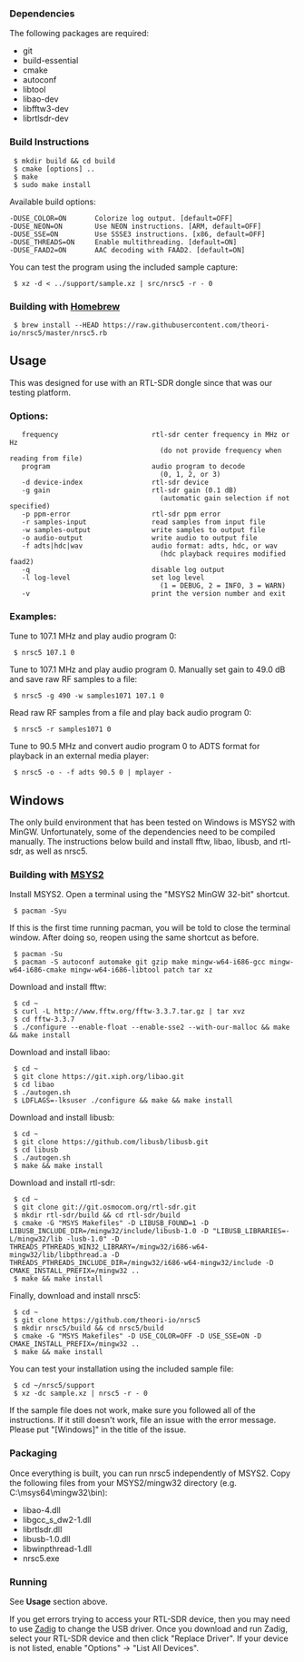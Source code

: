 ### Dependencies

The following packages are required:

 * git
 * build-essential
 * cmake
 * autoconf
 * libtool
 * libao-dev
 * libfftw3-dev
 * librtlsdr-dev

### Build Instructions

     $ mkdir build && cd build
     $ cmake [options] ..
     $ make
     $ sudo make install

Available build options:

    -DUSE_COLOR=ON       Colorize log output. [default=OFF]
    -DUSE_NEON=ON        Use NEON instructions. [ARM, default=OFF]
    -DUSE_SSE=ON         Use SSSE3 instructions. [x86, default=OFF]
    -DUSE_THREADS=ON     Enable multithreading. [default=ON]
    -DUSE_FAAD2=ON       AAC decoding with FAAD2. [default=ON]

You can test the program using the included sample capture:

     $ xz -d < ../support/sample.xz | src/nrsc5 -r - 0

### Building with [Homebrew](https://brew.sh)

     $ brew install --HEAD https://raw.githubusercontent.com/theori-io/nrsc5/master/nrsc5.rb

## Usage

This was designed for use with an RTL-SDR dongle since that was our testing platform.

### Options:

       frequency                       rtl-sdr center frequency in MHz or Hz
                                         (do not provide frequency when reading from file)
       program                         audio program to decode
                                         (0, 1, 2, or 3)
       -d device-index                 rtl-sdr device
       -g gain                         rtl-sdr gain (0.1 dB)
                                         (automatic gain selection if not specified)
       -p ppm-error                    rtl-sdr ppm error
       -r samples-input                read samples from input file
       -w samples-output               write samples to output file
       -o audio-output                 write audio to output file
       -f adts|hdc|wav                 audio format: adts, hdc, or wav
                                         (hdc playback requires modified faad2)
       -q                              disable log output
       -l log-level                    set log level
                                         (1 = DEBUG, 2 = INFO, 3 = WARN)
       -v                              print the version number and exit

### Examples:

Tune to 107.1 MHz and play audio program 0:

     $ nrsc5 107.1 0

Tune to 107.1 MHz and play audio program 0. Manually set gain to 49.0 dB and save raw RF samples to a file:

     $ nrsc5 -g 490 -w samples1071 107.1 0

Read raw RF samples from a file and play back audio program 0:

     $ nrsc5 -r samples1071 0

Tune to 90.5 MHz and convert audio program 0 to ADTS format for playback in an external media player:

     $ nrsc5 -o - -f adts 90.5 0 | mplayer -

## Windows

The only build environment that has been tested on Windows is MSYS2 with MinGW. Unfortunately, some of the dependencies need to be compiled manually. The instructions below build and install fftw, libao, libusb, and rtl-sdr, as well as nrsc5. 

### Building with [MSYS2](http://www.msys2.org)

Install MSYS2. Open a terminal using the "MSYS2 MinGW 32-bit" shortcut.

     $ pacman -Syu

If this is the first time running pacman, you will be told to close the terminal window. After doing so, reopen using the same shortcut as before.

     $ pacman -Su
     $ pacman -S autoconf automake git gzip make mingw-w64-i686-gcc mingw-w64-i686-cmake mingw-w64-i686-libtool patch tar xz

Download and install fftw:

     $ cd ~
     $ curl -L http://www.fftw.org/fftw-3.3.7.tar.gz | tar xvz
     $ cd fftw-3.3.7
     $ ./configure --enable-float --enable-sse2 --with-our-malloc && make && make install

Download and install libao:

     $ cd ~
     $ git clone https://git.xiph.org/libao.git
     $ cd libao
     $ ./autogen.sh
     $ LDFLAGS=-lksuser ./configure && make && make install

Download and install libusb:

     $ cd ~
     $ git clone https://github.com/libusb/libusb.git
     $ cd libusb
     $ ./autogen.sh
     $ make && make install

Download and install rtl-sdr:

     $ cd ~
     $ git clone git://git.osmocom.org/rtl-sdr.git
     $ mkdir rtl-sdr/build && cd rtl-sdr/build
     $ cmake -G "MSYS Makefiles" -D LIBUSB_FOUND=1 -D LIBUSB_INCLUDE_DIR=/mingw32/include/libusb-1.0 -D "LIBUSB_LIBRARIES=-L/mingw32/lib -lusb-1.0" -D THREADS_PTHREADS_WIN32_LIBRARY=/mingw32/i686-w64-mingw32/lib/libpthread.a -D THREADS_PTHREADS_INCLUDE_DIR=/mingw32/i686-w64-mingw32/include -D CMAKE_INSTALL_PREFIX=/mingw32 ..
     $ make && make install

Finally, download and install nrsc5:

     $ cd ~
     $ git clone https://github.com/theori-io/nrsc5
     $ mkdir nrsc5/build && cd nrsc5/build
     $ cmake -G "MSYS Makefiles" -D USE_COLOR=OFF -D USE_SSE=ON -D CMAKE_INSTALL_PREFIX=/mingw32 ..
     $ make && make install

You can test your installation using the included sample file:

     $ cd ~/nrsc5/support
     $ xz -dc sample.xz | nrsc5 -r - 0

If the sample file does not work, make sure you followed all of the instructions. If it still doesn't work, file an issue with the error message. Please put "[Windows]" in the title of the issue.

### Packaging

Once everything is built, you can run nrsc5 independently of MSYS2. Copy the following files from your MSYS2/mingw32 directory (e.g. C:\msys64\mingw32\bin):

 * libao-4.dll
 * libgcc\_s\_dw2-1.dll
 * librtlsdr.dll
 * libusb-1.0.dll
 * libwinpthread-1.dll
 * nrsc5.exe

### Running

See **Usage** section above.

If you get errors trying to access your RTL-SDR device, then you may need to use [Zadig](http://zadig.akeo.ie/) to change the USB driver. Once you download and run Zadig, select your RTL-SDR device and then click "Replace Driver". If your device is not listed, enable "Options" -> "List All Devices".
